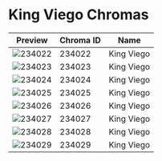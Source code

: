 # King Viego Chromas



| Preview | Chroma ID | Name |
|---------|-----------|------|
| ![234022](https://raw.communitydragon.org/latest/plugins/rcp-be-lol-game-data/global/default/v1/champion-chroma-images/234/234022.png) | 234022 | King Viego |
| ![234023](https://raw.communitydragon.org/latest/plugins/rcp-be-lol-game-data/global/default/v1/champion-chroma-images/234/234023.png) | 234023 | King Viego |
| ![234024](https://raw.communitydragon.org/latest/plugins/rcp-be-lol-game-data/global/default/v1/champion-chroma-images/234/234024.png) | 234024 | King Viego |
| ![234025](https://raw.communitydragon.org/latest/plugins/rcp-be-lol-game-data/global/default/v1/champion-chroma-images/234/234025.png) | 234025 | King Viego |
| ![234026](https://raw.communitydragon.org/latest/plugins/rcp-be-lol-game-data/global/default/v1/champion-chroma-images/234/234026.png) | 234026 | King Viego |
| ![234027](https://raw.communitydragon.org/latest/plugins/rcp-be-lol-game-data/global/default/v1/champion-chroma-images/234/234027.png) | 234027 | King Viego |
| ![234028](https://raw.communitydragon.org/latest/plugins/rcp-be-lol-game-data/global/default/v1/champion-chroma-images/234/234028.png) | 234028 | King Viego |
| ![234029](https://raw.communitydragon.org/latest/plugins/rcp-be-lol-game-data/global/default/v1/champion-chroma-images/234/234029.png) | 234029 | King Viego |